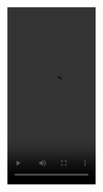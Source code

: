 

<video src="https://github.com/user-attachments/assets/d21e3512-a1b4-448a-bd49-9adbf1d447dd" width="200" height="400">

# images 
![watchmovie1](https://github.com/user-attachments/assets/90d7cfc9-518d-4494-943c-ddfff24c5a53)

![watchmovie2](https://github.com/user-attachments/assets/32bd12b1-17e0-41d6-b697-9efc6129ec25)
